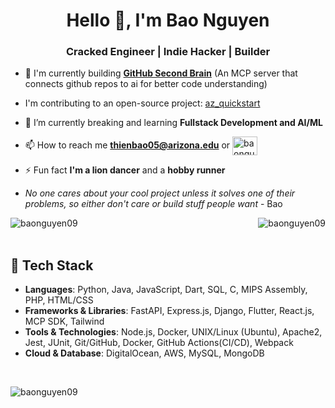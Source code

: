 <h1 align="center">Hello 👋, I'm Bao Nguyen</h1> 
<h3 align="center">Cracked Engineer | Indie Hacker | Builder</h3>

- 🔭 I'm currently building [**GitHub Second Brain**](https://github.com/BaoNguyen09/github-second-brain) (An MCP server that connects github repos to ai for better code understanding)  

- I'm contributing to an open-source project: [az_quickstart](https://github.com/az-digital/az_quickstart/commits?author=BaoNguyen09)

- 🌱 I’m currently breaking and learning **Fullstack Development and AI/ML**

- 📫 How to reach me **thienbao05@arizona.edu** or <a href="https://linkedin.com/in/baonguyen05" target="blank"><img align="center" src="https://raw.githubusercontent.com/rahuldkjain/github-profile-readme-generator/master/src/images/icons/Social/linked-in-alt.svg" alt="baonguyen05" height="30" width="40" /></a>

- ⚡ Fun fact **I'm a lion dancer** and a **hobby runner**

- *No one cares about your cool project unless it solves one of their problems, so either don't care or build stuff people want* - Bao

<p><img align="left" src="https://github-readme-stats.vercel.app/api?username=baonguyen09&show_icons=true&locale=en" alt="baonguyen09" /></p>
<p><img align="right" src="https://github-readme-streak-stats.herokuapp.com/?user=baonguyen09&" alt="baonguyen09" /></p>
<br>
<br>

## 🌱 Tech Stack

- **Languages**: Python, Java, JavaScript, Dart, SQL, C, MIPS Assembly, PHP, HTML/CSS 
- **Frameworks & Libraries**: FastAPI, Express.js, Django, Flutter, React.js, MCP SDK, Tailwind 
- **Tools & Technologies**: Node.js, Docker, UNIX/Linux (Ubuntu), Apache2, Jest, JUnit, Git/GitHub, Docker, GitHub Actions(CI/CD), Webpack
- **Cloud & Database**: DigitalOcean, AWS, MySQL, MongoDB

<br>
<p align="left"> <img src="https://komarev.com/ghpvc/?username=baonguyen09&label=Profile%20views&color=0e75b6&style=flat" alt="baonguyen09" /> </p>
